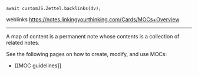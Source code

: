 
```dataviewjs
await customJS.Zettel.backlinks(dv);
```
weblinks https://notes.linkingyourthinking.com/Cards/MOCs+Overview
___
A map of content is a permanent note whose contents is a collection of related notes.

See the following pages on how to create, modify, and use MOCs:

- [[MOC guidelines]]

